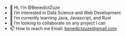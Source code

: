 - 👋 Hi, I’m @BenedictZuze
- 👀 I’m interested in Data Science and Web Development
- 🌱 I’m currently learning Java, Javascript, and Rust
- 💞️ I’m looking to collaborate on any project I can
- 📫 How to reach me Email: benedictzuze@gmail.com

<!---
BenedictZuze/BenedictZuze is a ✨ special ✨ repository because its `README.md` (this file) appears on your GitHub profile.
You can click the Preview link to take a look at your changes.
--->
